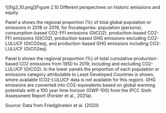 ![[fig2_10.png]]Figure 2.10 Different perspectives on historic emissions and equity

Panel a shows the regional proportion (%) of total global population or emissions in 2018 or 2019, for fivcategories: population (persons), consumption-based CO2-FFI emissions (GtCO2), production-based CO2-FFI emissions (GtCO2), production-based GHG emissions excluding CO2-LULUCF (GtCO2eq), and production-based GHG emissions including CO2-LULUCF (GtCO2eq). 

Panel b shows the regional proportion (%) of total cumulative production-based CO2 emissions from 1850 to 2019, including and excluding CO2-LULUCF (GtCO2). In the lower panels the proportion of each population or emissions category attributable to Least Developed Countries is shown, where available (CO2-LULUCF data is not available for this region). GHG emissions are converted into CO2-equivalents based on global warming potentials with a 100 year time horizon (GWP-100) from the IPCC Sixth Assessment Report (Forster et al., 2021a). 

Source: Data from Friedglinstein et al. (2020)